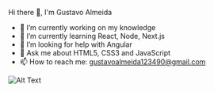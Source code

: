  Hi there 👋, I'm Gustavo Almeida

- 🔭 I’m currently working on my knowledge
- 🌱 I’m currently learning React, Node, Next.js
- 🤔 I’m looking for help with Angular
- 💬 Ask me about HTML5, CSS3 and JavaScript
- 📫 How to reach me: gustavoalmeida123490@gmail.com

![Alt Text](https://camo.githubusercontent.com/f2c67228f55a5f37c79140674c6227c805720b0df06e765f56bc0b652220b555/68747470733a2f2f6d65646961312e67697068792e636f6d2f6d656469612f6475334a336358797a686a3735494f6776412f67697068792e6769663f6369643d65636630356534373138793135696f62697a753869616a73326a34786a6a7737336379746375616f756b666c35716769267269643d67697068792e676966)

                                                                        
